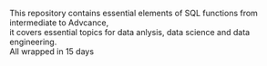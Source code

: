 This repository contains essential elements of SQL functions from intermediate to Advcance,
<br>it covers essential topics for data anlysis, data science and data engineering.
<br> All wrapped in 15 days 
